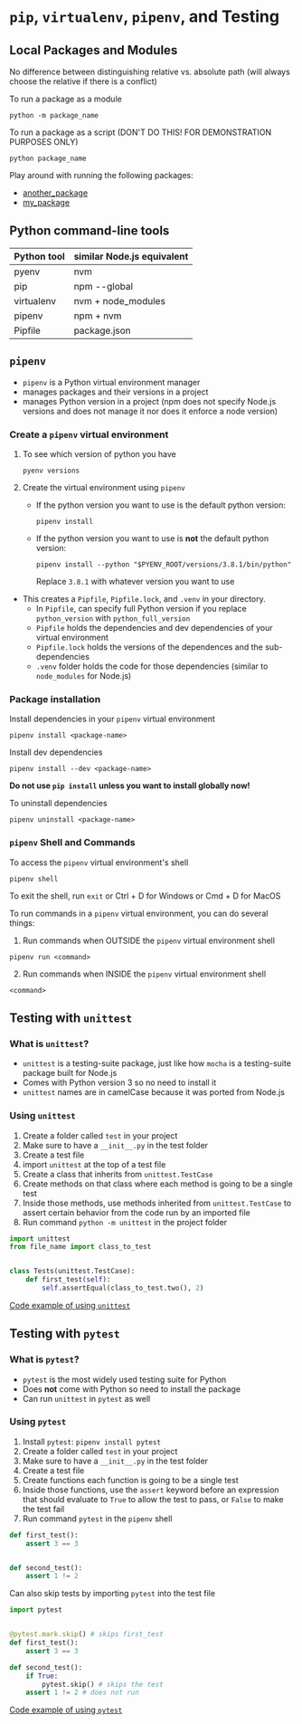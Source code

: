 # `pip`, `virtualenv`, `pipenv`, and Testing

## Local Packages and Modules

No difference between distinguishing relative vs. absolute path (will always choose the relative if there is a conflict)

To run a package as a module

```
python -m package_name
```

To run a package as a script (DON'T DO THIS! FOR DEMONSTRATION PURPOSES ONLY)

```
python package_name
```

Play around with running the following packages:
- [another_package]
- [my_package]

## Python command-line tools

| Python tool | similar Node.js equivalent  |
| ---         | ---                         |
| pyenv       | nvm                         |
| pip         | npm --global                |
| virtualenv  | nvm + node_modules          |
| pipenv      | npm + nvm                   |
| Pipfile     | package.json                |

## `pipenv`

- `pipenv` is a Python virtual environment manager
- manages packages and their versions in a project
- manages Python version in a project (npm does not specify Node.js versions and does not manage it nor does it enforce a node version)

### Create a `pipenv` virtual environment 

1. To see which version of python you have

   ```
   pyenv versions
   ```

2. Create the virtual environment using `pipenv`
   - If the python version you want to use is the default python version:

     ```
     pipenv install
     ```
   - If the python version you want to use is **not** the default python version:
     ```
     pipenv install --python "$PYENV_ROOT/versions/3.8.1/bin/python"
     ```
     Replace `3.8.1` with whatever version you want to use
- This creates a `Pipfile`, `Pipfile.lock`, and `.venv` in your directory.
   - In `Pipfile`, can specify full Python version if you replace `python_version` with `python_full_version`
   - `Pipfile` holds the dependencies and dev dependencies of your virtual environment
   - `Pipfile.lock` holds the versions of the dependences and the sub-dependencies
   - `.venv` folder holds the code for those dependencies (similar to `node_modules` for Node.js)

### Package installation

Install dependencies in your `pipenv` virtual environment

```
pipenv install <package-name>
```

Install dev dependencies

```
pipenv install --dev <package-name>
```

**Do not use `pip install` unless you want to install globally now!**

To uninstall dependencies

```
pipenv uninstall <package-name>
```

### `pipenv` Shell and Commands

To access the `pipenv` virtual environment's shell

```
pipenv shell
```

To exit the shell, run `exit` or Ctrl + D for Windows or Cmd + D for MacOS

To run commands in a `pipenv` virtual environment, you can do several things:
   1. Run commands when OUTSIDE the `pipenv` virtual environment shell
   ```
   pipenv run <command>
   ```
   2. Run commands when INSIDE the `pipenv` virtual environment shell
   ```
   <command>
   ```

## Testing with `unittest`

### What is `unittest`?

- `unittest` is a testing-suite package, just like how `mocha` is a testing-suite package built for Node.js
- Comes with Python version 3 so no need to install it
- `unittest` names are in camelCase because it was ported from Node.js

### Using `unittest`

1. Create a folder called `test` in your project
1. Make sure to have a `__init__.py` in the test folder
1. Create a test file
1. import `unittest` at the top of a test file
1. Create a class that inherits from `unittest.TestCase`
1. Create methods on that class where each method is going to be a single test
1. Inside those methods, use methods inherited from `unittest.TestCase` to assert certain behavior from the code run by an imported file
1. Run command `python -m unittest` in the project folder

```py
import unittest
from file_name import class_to_test


class Tests(unittest.TestCase):
    def first_test(self):
        self.assertEqual(class_to_test.two(), 2)
```

[Code example of using `unittest`]

## Testing with `pytest`

### What is `pytest`?

- `pytest` is the most widely used testing suite for Python
- Does **not** come with Python so need to install the package
- Can run `unittest` in `pytest` as well

### Using `pytest`

1. Install `pytest`: `pipenv install pytest`
1. Create a folder called `test` in your project
1. Make sure to have a `__init__.py` in the test folder
1. Create a test file
1. Create functions each function is going to be a single test
1. Inside those functions, use the `assert` keyword before an expression that should evaluate to `True` to allow the test to pass, or `False` to make the test fail
1. Run command `pytest` in the `pipenv` shell

```py
def first_test():
    assert 3 == 3


def second_test():
    assert 1 != 2
```

Can also skip tests by importing `pytest` into the test file

```py
import pytest


@pytest.mark.skip() # skips first_test
def first_test():
    assert 3 == 3

def second_test():
    if True:
        pytest.skip() # skips the test
    assert 1 != 2 # does not run
```

[Code example of using `pytest`]


[another_package]: ./another_package
[my_package]: ./my_package
[Code example of using `unittest`]: ./unittest-package
[Code example of using `pytest`]: ./pytest-package